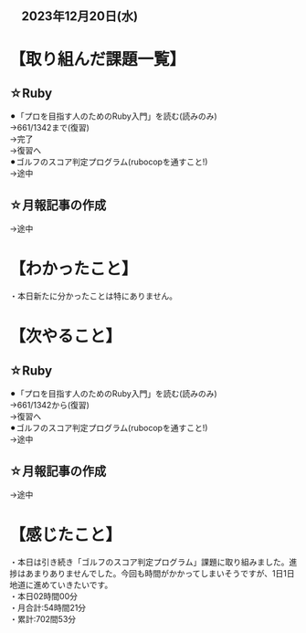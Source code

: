 ## 　2023年12月20日(水)
# 【取り組んだ課題一覧】
## ☆Ruby
⚫︎「プロを目指す人のためのRuby入門」を読む(読みのみ)<br>
→661/1342まで(復習)<br>
→完了<br>
→復習へ<br>
⚫︎ゴルフのスコア判定プログラム(rubocopを通すこと!)<br>
→途中<br>
## ☆月報記事の作成
→途中<br>
# 【わかったこと】
・本日新たに分かったことは特にありません。<br>
# 【次やること】
## ☆Ruby
⚫︎「プロを目指す人のためのRuby入門」を読む(読みのみ)<br>
→661/1342から(復習)<br>
→復習へ<br>
⚫︎ゴルフのスコア判定プログラム(rubocopを通すこと!)<br>
→途中<br>
## ☆月報記事の作成
→途中<br>
# 【感じたこと】
・本日は引き続き「ゴルフのスコア判定プログラム」課題に取り組みました。進捗はあまりありませんでした。今回も時間がかかってしまいそうですが、1日1日地道に進めていきたいです。<br>
・本日02時間00分<br>
・月合計:54時間21分<br>
・累計:702間53分<br>
